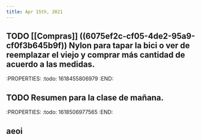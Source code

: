 ```yaml
---
title: Apr 15th, 2021
---
```


## TODO [[Compras]] ((6075ef2c-cf05-4de2-95a9-cf0f3b645b9f)) Nylon para tapar la bici o ver de reemplazar el viejo y comprar más cantidad de acuerdo a las medidas.
:PROPERTIES:
:todo: 1618455806979
:END:
## TODO Resumen para la clase de mañana.
:PROPERTIES:
:todo: 1618506977565
:END:
## aeoi
